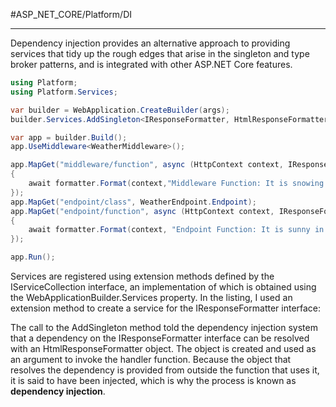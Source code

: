 #ASP_NET_CORE/Platform/DI 

---

Dependency injection provides an alternative approach to providing services that tidy up the rough edges
that arise in the singleton and type broker patterns, and is integrated with other ASP.NET Core features.

```cs
using Platform;
using Platform.Services;

var builder = WebApplication.CreateBuilder(args);
builder.Services.AddSingleton<IResponseFormatter, HtmlResponseFormatter>();

var app = builder.Build();
app.UseMiddleware<WeatherMiddleware>();

app.MapGet("middleware/function", async (HttpContext context, IResponseFormatter formatter) => 
{
	await formatter.Format(context,"Middleware Function: It is snowing in Chicago");
});
app.MapGet("endpoint/class", WeatherEndpoint.Endpoint);
app.MapGet("endpoint/function", async (HttpContext context, IResponseFormatter formatter) => 
{
	await formatter.Format(context, "Endpoint Function: It is sunny in LA");
});

app.Run();
```

Services are registered using extension methods defined by the IServiceCollection interface, an
implementation of which is obtained using the WebApplicationBuilder.Services property. In the listing, I
used an extension method to create a service for the IResponseFormatter interface:

The call to the AddSingleton method told the dependency injection system that a dependency on the
IResponseFormatter interface can be resolved with an HtmlResponseFormatter object. The object is created
and used as an argument to invoke the handler function. Because the object that resolves the dependency
is provided from outside the function that uses it, it is said to have been injected, which is why the process is
known as **dependency injection**.
